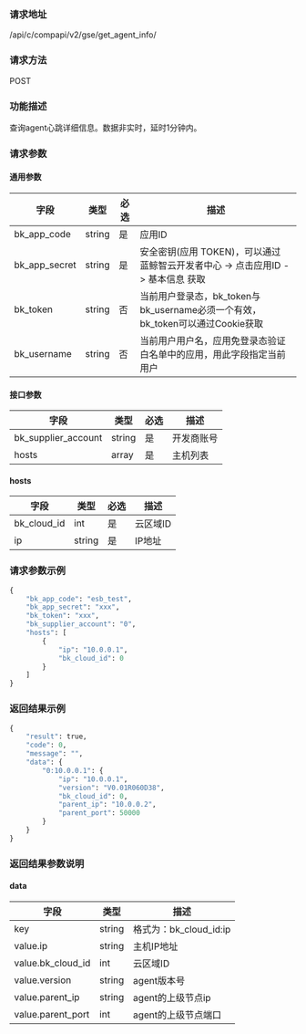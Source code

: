
### 请求地址

/api/c/compapi/v2/gse/get_agent_info/



### 请求方法

POST


### 功能描述

查询agent心跳详细信息。数据非实时，延时1分钟内。

### 请求参数


#### 通用参数

| 字段 | 类型 | 必选 |  描述 |
|-----------|------------|--------|------------|
| bk_app_code  |  string    | 是 | 应用ID     |
| bk_app_secret|  string    | 是 | 安全密钥(应用 TOKEN)，可以通过 蓝鲸智云开发者中心 -&gt; 点击应用ID -&gt; 基本信息 获取 |
| bk_token     |  string    | 否 | 当前用户登录态，bk_token与bk_username必须一个有效，bk_token可以通过Cookie获取 |
| bk_username  |  string    | 否 | 当前用户用户名，应用免登录态验证白名单中的应用，用此字段指定当前用户 |

#### 接口参数

| 字段      |  类型      | 必选   |  描述      |
|-----------|------------|--------|------------|
| bk_supplier_account | string     | 是     | 开发商账号 |
| hosts          |  array     | 是     | 主机列表 |

#### hosts

| 字段      |  类型      | 必选   |  描述      |
|-----------|------------|--------|------------|
| bk_cloud_id |  int    | 是     | 云区域ID |
| ip          |  string | 是     | IP地址 |

### 请求参数示例

```python
{
    "bk_app_code": "esb_test",
    "bk_app_secret": "xxx",
    "bk_token": "xxx",
    "bk_supplier_account": "0",
    "hosts": [
        {
            "ip": "10.0.0.1",
            "bk_cloud_id": 0
        }
    ]
}
```

### 返回结果示例

```python
{
    "result": true,
    "code": 0,
    "message": "",
    "data": {
        "0:10.0.0.1": {
            "ip": "10.0.0.1",
            "version": "V0.01R060D38",
            "bk_cloud_id": 0,
            "parent_ip": "10.0.0.2",
            "parent_port": 50000
        }
    }
}
```

### 返回结果参数说明

#### data

| 字段      | 类型      | 描述      |
|-----------|-----------|-----------|
| key                | string       | 格式为：bk_cloud_id:ip |
| value.ip           | string       | 主机IP地址 |
| value.bk_cloud_id  | int          | 云区域ID |
| value.version      | string       | agent版本号 |
| value.parent_ip    | string       | agent的上级节点ip |
| value.parent_port  | int          | agent的上级节点端口 |
